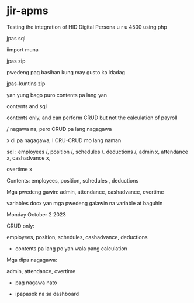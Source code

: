# jir-apms

Testing the integration of HID Digital Persona u r u 4500 using php



jpas sql

iimport muna



jpas zip

pwedeng pag basihan kung may gusto ka idadag



jpas-kuntins zip

yan yung bago puro contents pa lang yan



contents and sql

contents only, and can perform CRUD but not the calculation of payroll



/   nagawa na, pero CRUD pa lang nagagawa

x   di pa nagagawa, I CRU-CRUD mo lang naman


sql : employees /, position /, schedules /. deductions /, admin x, attendance x, cashadvance x, 

overtime x

Contents: employees, position, schedules , deductions

Mga pwedeng gawin: admin, attendance, cashadvance, overtime 


variables docx
yan mga pwedeng galawin na variable at baguhin



Monday October 2 2023



CRUD only:


employees, position, schedules, cashadvance, deductions
- contents pa lang po yan wala pang calculation 





Mga dipa nagagawa: 


admin, attendance, overtime


- pag nagawa nato

  
- ipapasok na sa dashboard


  









